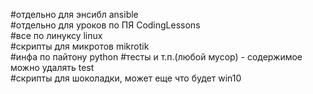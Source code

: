 #отдельно для энсибл
ansible  
#отдельно для уроков по ПЯ
CodingLessons  
#все по линуксу
linux  
#скрипты для микротов
mikrotik  
#инфа по пайтону
python 
#тесты  и т.п.(любой мусор) - содержимое можно удалять
test  
#скрипты для шоколадки, может еще что будет
win10
